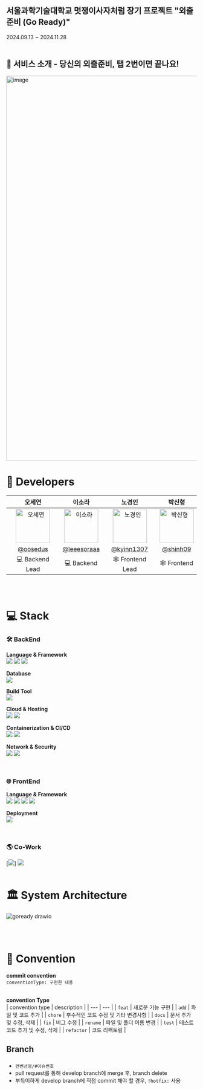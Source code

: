 ## 서울과학기술대학교 멋쟁이사자처럼 장기 프로젝트 "외출준비 (Go Ready)"
2024.09.13 ~ 2024.11.28
<br><br>

## 📌 서비스 소개 - 당신의 외출준비, 탭 2번이면 끝나요!
<img width="1019" alt="image" src="https://github.com/user-attachments/assets/e4d98b18-f175-480a-b48b-14b3040c0dd8">




# 👥 Developers
|  오세연  |  이소라  |   노경인   |   박신형   |                                                                                                   
| :-----: | :----: | :------: |:--------: | 
| <img src="https://avatars.githubusercontent.com/oosedus?v=4" width=90px alt="오세연"/> |<img src="https://avatars.githubusercontent.com/leeesoraaa?v=4" width=90px alt="이소라"/>  | <img src="https://avatars.githubusercontent.com/kyinn1307?v=4" width=90px alt="노경인"/> | <img src="https://avatars.githubusercontent.com/shinh09?v=4" width=90px alt="박신형"/> |  
| [@oosedus](https://github.com/oosedus) | [@leeesoraaa](https://github.com/leeesoraaa) |  [@kyinn1307](https://github.com/kyinn1307) |  [@shinh09](https://github.com/shinh09)  | 
| 💻 Backend Lead | 💻 Backend | 🕸️ Frontend Lead | 🕸️ Frontend |

<br><br>

# 💻 Stack

### 🛠️ BackEnd

**Language & Framework**  
<img src="https://img.shields.io/badge/Java-007396?style=flat&logo=Java&logoColor=white" />
<img src="https://img.shields.io/badge/Spring Boot-6DB33F?style=flat&logo=SpringBoot&logoColor=white" /> 
<img src="https://img.shields.io/badge/Spring Security-6DB33F?style=flat&logo=SpringSecurity&logoColor=white" />

**Database**  
<img src="https://img.shields.io/badge/Redis-DC382D?style=flat&logo=Redis&logoColor=white" />

**Build Tool**  
<img src="https://img.shields.io/badge/Gradle-02303A?style=flat&logo=Gradle&logoColor=white" />

**Cloud & Hosting**  
<img src="https://img.shields.io/badge/Amazon EC2-FF9900?style=flat&logo=AmazonEC2&logoColor=white" />
<img src="https://img.shields.io/badge/Amazon Route 53-232F3E?style=flat&logo=AmazonRoute53&logoColor=white" />

**Containerization & CI/CD**  
<img src="https://img.shields.io/badge/Docker-2496ED?style=flat&logo=Docker&logoColor=white" /> 
<img src="https://img.shields.io/badge/GitHub Actions-2088FF?style=flat&logo=GitHubActions&logoColor=white" />

**Network & Security**  
<img src="https://img.shields.io/badge/Nginx-009639?style=flat&logo=nginx&logoColor=white" />
<img src="https://img.shields.io/badge/Certbot-9ACD32?style=flat&logo=letsencrypt&logoColor=white" />

<br>

### 🌐 FrontEnd
**Language & Framework**  
<img src="https://img.shields.io/badge/React-61DAFB?style=flat&logo=React&logoColor=white" />
<img src="https://img.shields.io/badge/JavaScript-F7DF1E?style=flat&logo=JavaScript&logoColor=black" />
<img src="https://img.shields.io/badge/Axios-5A29E4?style=flat&logo=Axios&logoColor=white" />
<img src="https://img.shields.io/badge/Styled Components-DB7093?style=flat&logo=styled-components&logoColor=white" />

**Deployment**  
<img src="https://img.shields.io/badge/vercel-000000?style=flat&logo=vercel&logoColor=white" />

<br>

### 🌎 Co-Work
[<img src="https://img.shields.io/badge/GitHub-181717?style=flat&logo=GitHub&logoColor=white" />]
<img src="https://img.shields.io/badge/Notion-000000?style=flat&logo=Notion&logoColor=white" />
<br><br>


# 🏛️ System Architecture
![goready drawio](https://github.com/user-attachments/assets/c4415421-3e06-4080-b761-bbfe77a55c1c)


<br><br>

# 📏 Convention

**commit convention** <br>
`conventionType: 구현한 내용` <br><br>

**convention Type** <br>
| convention type | description |
| --- | --- |
| `feat` | 새로운 기능 구현 |
| `add` | 파일 및 코드 추가 |
| `chore` | 부수적인 코드 수정 및 기타 변경사항 |
| `docs` | 문서 추가 및 수정, 삭제 |
| `fix` | 버그 수정 |
| `rename` | 파일 및 폴더 이름 변경 |
| `test` | 테스트 코드 추가 및 수정, 삭제 |
| `refactor` | 코드 리팩토링 |

## Branch
### 
- `컨벤션명/#이슈번호`
- pull request를 통해 develop branch에 merge 후, branch delete
- 부득이하게 develop branch에 직접 commit 해야 할 경우, `!hotfix:` 사용

<br><br><br>
